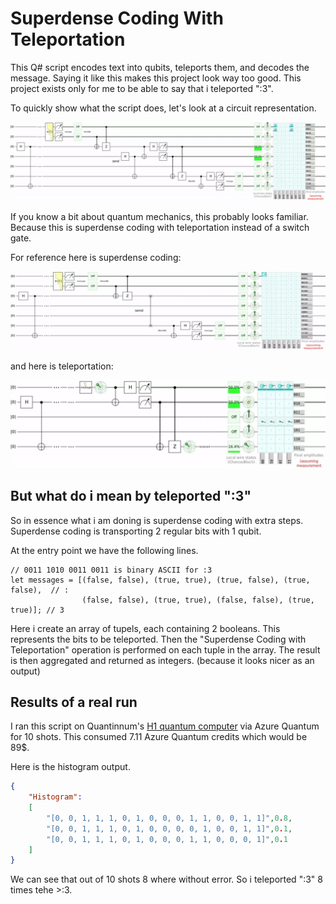 # Superdense Coding With Teleportation
This Q# script encodes text into qubits, teleports them, and decodes the message. Saying it like this makes this project look way too good. 
This project exists only for me to be able to say that i teleported ":3".

To quickly show what the script does, let's look at a circuit representation.

![circuit of superdense coding with teleportation](readme-resources/SuperdenseCodingWithTeleportation.gif)

If you know a bit about quantum mechanics, this probably looks familiar.
Because this is superdense coding with teleportation instead of a switch gate.

For reference here is superdense coding:

![circuit of superdense coding](readme-resources/SuperdenseCoding.gif)

and here is teleportation:

![circuit of teleportation](readme-resources/Teleportation.gif)

## But what do i mean by teleported ":3"
So in essence what i am doning is superdense coding with extra steps. Superdense coding is transporting 2 regular bits with 1 qubit. 

At the entry point we have the following lines. 
```qsharp
// 0011 1010 0011 0011 is binary ASCII for :3
let messages = [(false, false), (true, true), (true, false), (true, false),  // :
                (false, false), (true, true), (false, false), (true, true)]; // 3
```
Here i create an array of tupels, each containing 2 booleans. This represents the bits to be teleported. Then the "Superdense Coding with Teleportation" operation is performed on each tuple in the array. The result is then aggregated and returned as integers. (because it looks nicer as an output)

## Results of a real run
I ran this script on Quantinnum's [H1 quantum computer](https://www.quantinuum.com/hardware/h1) via Azure Quantum for 10 shots. This consumed 7.11 Azure Quantum credits which would be 89$.

Here is the histogram output.
```json
{
    "Histogram":
    [
        "[0, 0, 1, 1, 1, 0, 1, 0, 0, 0, 1, 1, 0, 0, 1, 1]",0.8,
        "[0, 0, 1, 1, 1, 0, 1, 0, 0, 0, 0, 1, 0, 0, 1, 1]",0.1,
        "[0, 0, 1, 1, 1, 0, 1, 0, 0, 0, 1, 1, 0, 0, 0, 1]",0.1
    ]
}
```
We can see that out of 10 shots 8 where without error. So i teleported ":3" 8 times tehe >:3. 